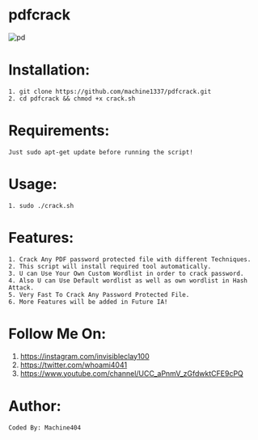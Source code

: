 # pdfcrack

![pd](https://user-images.githubusercontent.com/82051128/128002868-a34e694d-348b-4be9-ab47-50b806bddb53.png)

# Installation:
    1. git clone https://github.com/machine1337/pdfcrack.git
    2. cd pdfcrack && chmod +x crack.sh
    
# Requirements:
    Just sudo apt-get update before running the script!
    
# Usage:
    1. sudo ./crack.sh
    
# Features:
    1. Crack Any PDF password protected file with different Techniques.
    2. This script will install required tool automatically.
    3. U can Use Your Own Custom Wordlist in order to crack password.
    4. Also U can Use Default wordlist as well as own wordlist in Hash Attack.
    5. Very Fast To Crack Any Password Protected File.
    6. More Features will be added in Future IA!
    
# Follow Me On:
   1. https://instagram.com/invisibleclay100
   2. https://twitter.com/whoami4041
   3. https://www.youtube.com/channel/UCC_aPnmV_zGfdwktCFE9cPQ
   
# Author:
    Coded By: Machine404
